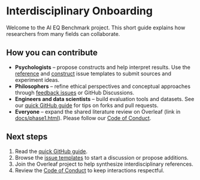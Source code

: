 # Interdisciplinary Onboarding

Welcome to the AI EQ Benchmark project. This short guide explains how researchers from many fields can collaborate.

## How you can contribute
- **Psychologists** – propose constructs and help interpret results. Use the [reference](../.github/ISSUE_TEMPLATE/reference.yml) and [construct](../.github/ISSUE_TEMPLATE/construct.yml) issue templates to submit sources and experiment ideas.
- **Philosophers** – refine ethical perspectives and conceptual approaches through [feedback issues](../.github/ISSUE_TEMPLATE/feedback.yml) or GitHub Discussions.
- **Engineers and data scientists** – build evaluation tools and datasets. See our [quick GitHub guide](../docs/quick_github_guide.md) for tips on forks and pull requests.
- **Everyone** – expand the shared literature review on Overleaf (link in [docs/phase1.html](../docs/phase1.html#be11ce)). Please follow our [Code of Conduct](../CODE_OF_CONDUCT.md).

## Next steps
1. Read the [quick GitHub guide](../docs/quick_github_guide.md).
2. Browse the [issue templates](../.github/ISSUE_TEMPLATE) to start a discussion or propose additions.
3. Join the Overleaf project to help synthesize interdisciplinary references.
4. Review the [Code of Conduct](../CODE_OF_CONDUCT.md) to keep interactions respectful.
